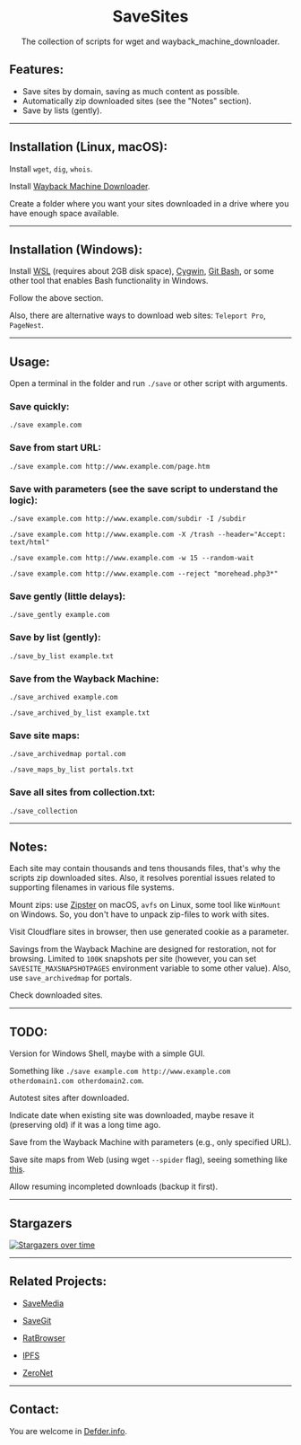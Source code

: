 <h1 align="center">SaveSites</h1>

<p align="center">The collection of scripts for wget and wayback_machine_downloader.</p>

## Features:

- Save sites by domain, saving as much content as possible.
- Automatically zip downloaded sites (see the "Notes" section).
- Save by lists (gently).

---

## Installation (Linux, macOS):

Install `wget`, `dig`, `whois`.

Install [Wayback Machine Downloader](https://github.com/ImportTaste/wayback-machine-downloader).

Create a folder where you want your sites downloaded in a drive where you have enough space available.

---

## Installation (Windows):

Install [WSL](https://docs.microsoft.com/en-us/windows/wsl/install-win10) (requires about 2GB disk space), [Cygwin](https://www.cygwin.com/), [Git Bash](http://git-scm.com), or some other tool that enables Bash functionality in Windows.

Follow the above section.

Also, there are alternative ways to download web sites: `Teleport Pro`, `PageNest`.

---

## Usage:

Open a terminal in the folder and run `./save` or other script with arguments.

### Save quickly:
`./save example.com`

### Save from start URL:
`./save example.com http://www.example.com/page.htm`

### Save with parameters (see the save script to understand the logic):
`./save example.com http://www.example.com/subdir -I /subdir`

`./save example.com http://www.example.com -X /trash --header="Accept: text/html"`

`./save example.com http://www.example.com -w 15 --random-wait`

`./save example.com http://www.example.com --reject "morehead.php3*"`

### Save gently (little delays):
`./save_gently example.com`

### Save by list (gently):
`./save_by_list example.txt`

### Save from the Wayback Machine:
`./save_archived example.com`

`./save_archived_by_list example.txt`

### Save site maps:
`./save_archivedmap portal.com`

`./save_maps_by_list portals.txt`

### Save all sites from collection.txt:
`./save_collection`

---

## Notes:

Each site may contain thousands and tens thousands files, that's why the scripts zip downloaded sites. Also, it resolves porential issues related to supporting filenames in various file systems.

Mount zips: use [Zipster](https://ipfs.io/ipfs/QmUBbaw45ebpNB8oTPd5jR8n6v8oGJ9UMKMmnWYmX4Sk8Z) on macOS, `avfs` on Linux, some tool like `WinMount` on Windows. So, you don't have to unpack zip-files to work with sites.

Visit Cloudflare sites in browser, then use generated cookie as a parameter.

Savings from the Wayback Machine are designed for restoration, not for browsing. Limited to `100K` snapshots per site (however, you can set `SAVESITE_MAXSNAPSHOTPAGES` environment variable to some other value). Also, use `save_archivedmap` for portals.

Check downloaded sites.

---

## TODO:

Version for Windows Shell, maybe with a simple GUI.

Something like `./save example.com http://www.example.com otherdomain1.com otherdomain2.com`.

Autotest sites after downloaded.

Indicate date when existing site was downloaded, maybe resave it (preserving old) if it was a long time ago.

Save from the Wayback Machine with parameters (e.g., only specified URL).

Save site maps from Web (using wget `--spider` flag), seeing something like [this](https://jcode.me/find-missing-content-with-wget-spider/).

Allow resuming incompleted downloads (backup it first).

---

## Stargazers

[![Stargazers over time](https://starchart.cc/defder-su/SaveSites.svg)](https://starchart.cc/defder-su/SaveSites)

---

## Related Projects:

- [SaveMedia](https://github.com/defder-su/SaveMedia)

- [SaveGit](https://github.com/defder-su/SaveGit)

- [RatBrowser](https://ratbrowser.com)

- [IPFS](https://ipfs.io)

- [ZeroNet](https://zeronet.dev)

---

## Contact:

You are welcome in [Defder.info](https://defder.info).
